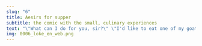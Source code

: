 ```yaml
---
slug: "6"
title: Aesirs for supper
subtitle: the comic with the small, culinary experiences
text: "\"What can I do for you, sir?\" \"I'd like to eat one of my goats. Can I get the skin and bones in a doggy bag, please?\""
img: 0006_loke_en_web.png
---
```

